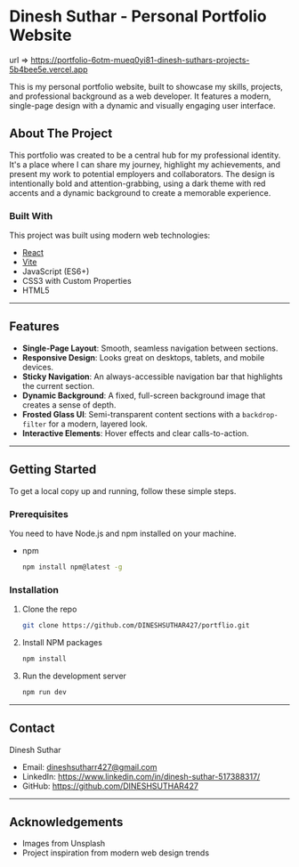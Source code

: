 # Dinesh Suthar - Personal Portfolio Website
url => https://portfolio-6otm-mueq0yi81-dinesh-suthars-projects-5b4bee5e.vercel.app

This is my personal portfolio website, built to showcase my skills, projects, and professional background as a web developer. It features a modern, single-page design with a dynamic and visually engaging user interface.



## About The Project

This portfolio was created to be a central hub for my professional identity. It's a place where I can share my journey, highlight my achievements, and present my work to potential employers and collaborators. The design is intentionally bold and attention-grabbing, using a dark theme with red accents and a dynamic background to create a memorable experience.

### Built With

This project was built using modern web technologies:

*   [React](https://reactjs.org/)
*   [Vite](https://vitejs.dev/)
*   JavaScript (ES6+)
*   CSS3 with Custom Properties
*   HTML5

---

## Features

*   **Single-Page Layout**: Smooth, seamless navigation between sections.
*   **Responsive Design**: Looks great on desktops, tablets, and mobile devices.
*   **Sticky Navigation**: An always-accessible navigation bar that highlights the current section.
*   **Dynamic Background**: A fixed, full-screen background image that creates a sense of depth.
*   **Frosted Glass UI**: Semi-transparent content sections with a `backdrop-filter` for a modern, layered look.
*   **Interactive Elements**: Hover effects and clear calls-to-action.

---

## Getting Started

To get a local copy up and running, follow these simple steps.

### Prerequisites

You need to have Node.js and npm installed on your machine.

*   npm
    ```sh
    npm install npm@latest -g
    ```

### Installation

1.  Clone the repo
    ```sh
    git clone https://github.com/DINESHSUTHAR427/portflio.git
    ```
2.  Install NPM packages
    ```sh
    npm install
    ```
3.  Run the development server
    ```sh
    npm run dev
    ```

---

## Contact

Dinesh Suthar

*   Email: dineshsutharr427@gmail.com
*   LinkedIn: https://www.linkedin.com/in/dinesh-suthar-517388317/
*   GitHub: https://github.com/DINESHSUTHAR427

---

## Acknowledgements

*   Images from Unsplash
*   Project inspiration from modern web design trends
